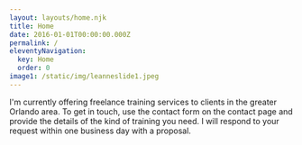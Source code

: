 ```yaml
---
layout: layouts/home.njk
title: Home
date: 2016-01-01T00:00:00.000Z
permalink: /
eleventyNavigation:
  key: Home
  order: 0
image1: /static/img/leanneslide1.jpeg
---
```

I'm currently offering freelance training services to clients in the greater Orlando area. To get in touch, use the contact form on the contact page and provide the details of the kind of training you need. I will respond to your request within one business day with a proposal.
